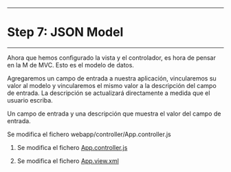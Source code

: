 ******************
# Step 7: JSON Model
******************

Ahora que hemos configurado la vista y el controlador, es hora de pensar en la M de MVC.
Esto es el modelo de datos.


Agregaremos un campo de entrada a nuestra aplicación, vincularemos su valor al modelo y
vincularemos el mismo valor a la descripción del campo de entrada.
La descripción se actualizará directamente a medida que el usuario escriba.


Un campo de entrada y una descripción que muestra el valor del campo de entrada.

Se modifica el fichero webapp/controller/App.controller.js

1. Se modifica el fichero [App.controller.js](webapp/controller/App.controller.js)

2. Se modifica el fichero [App.view.xml]()